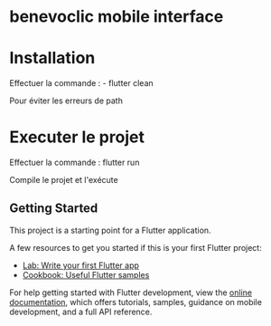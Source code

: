 # benevoclic mobile interface


# Installation 

Effectuer la commande : - flutter clean 

Pour éviter les erreurs de path

# Executer le projet 

Effectuer la commande : flutter run 

Compile le projet et l'exécute
 
## Getting Started

This project is a starting point for a Flutter application.

A few resources to get you started if this is your first Flutter project:

- [Lab: Write your first Flutter app](https://docs.flutter.dev/get-started/codelab)
- [Cookbook: Useful Flutter samples](https://docs.flutter.dev/cookbook)

For help getting started with Flutter development, view the
[online documentation](https://docs.flutter.dev/), which offers tutorials,
samples, guidance on mobile development, and a full API reference.
